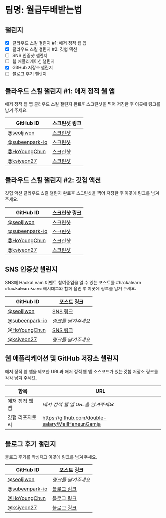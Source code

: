# 팀명: 월급두배받는법

## 챌린지

- [x] 클라우드 스킬 챌린지 #1: 애저 정적 웹 앱
- [x] 클라우드 스킬 챌린지 #2: 깃헙 액션
- [ ] SNS 인증샷 챌린지
- [ ] 웹 애플리케이션 챌린지
- [x] GitHub 저장소 챌린지
- [ ] 블로그 후기 챌린지

## 클라우드 스킬 챌린지 #1: 애저 정적 웹 앱

애저 정적 웹 앱 클라우드 스킬 챌린지 완료후 스크린샷을 찍어 저장한 후 이곳에 링크를 남겨 주세요.

| GitHub ID                                          | 스크린샷 링크                                                                                                     |
| -------------------------------------------------- | ----------------------------------------------------------------------------------------------------------------- |
| [@seoljiwon](https://github.com/seoljiwon)         | [스크린샷](https://user-images.githubusercontent.com/76513385/128866851-dae5ac4d-becc-476e-b8ca-37144ed6d6ff.png) |
| [@subeenpark-io](https://github.com/subeenpark-io) | [스크린샷](https://user-images.githubusercontent.com/57657135/128620283-3af1bd87-9af8-4fc5-afeb-b005c4f52542.png) |
| [@HoYoungChun](https://github.com/HoYoungChun)     | [스크린샷](https://user-images.githubusercontent.com/63651422/128835642-f110d297-7bd8-4e64-8ece-ec2b2f2b80a7.png) |
| [@ksiyeon27](https://github.com/ksiyeon27)         | [스크린샷](https://user-images.githubusercontent.com/76062959/128620291-2bc4fb35-107e-4e95-8df6-b3db52b07a37.png) |

## 클라우드 스킬 챌린지 #2: 깃헙 액션

깃헙 액션 클라우드 스킬 챌린지 완료후 스크린샷을 찍어 저장한 후 이곳에 링크를 남겨 주세요.

| GitHub ID                                          | 스크린샷 링크                                                                                                     |
| -------------------------------------------------- | ----------------------------------------------------------------------------------------------------------------- |
| [@seoljiwon](https://github.com/seoljiwon)         | [스크린샷](https://user-images.githubusercontent.com/76513385/128970450-9a57fa2e-3ff0-486c-8f60-c81890a6df11.png) |
| [@subeenpark-io](https://github.com/subeenpark-io) | [스크린샷](https://user-images.githubusercontent.com/57657135/128620620-e0e98a8e-e156-4f4f-9a84-b220059322f2.png) |
| [@HoYoungChun](https://github.com/HoYoungChun)     | [스크린샷](https://user-images.githubusercontent.com/63651422/129038373-faf1a5ff-e78c-480c-a5ef-2eae025a7dd1.png) |
| [@ksiyeon27](https://github.com/ksiyeon27)         | [스크린샷](https://user-images.githubusercontent.com/76062959/128997523-2a2f46ee-6bbe-46d2-b2b2-16950ec47110.png) |

## SNS 인증샷 챌린지

SNS에 HackaLearn 이벤트 참여중임을 알 수 있는 포스트를 #hackalearn #hackalearnkorea 해시태그와 함꼐 올린 후 이곳에 링크를 남겨 주세요.

| GitHub ID                                          | 포스트 링크                                                                      |
| -------------------------------------------------- | -------------------------------------------------------------------------------- |
| [@seoljiwon](https://github.com/seoljiwon)         | [SNS 링크](https://www.instagram.com/p/CSjgXU5pG_i/)                             |
| [@subeenpark-io](https://github.com/subeenpark-io) | _링크를 남겨주세요_                                                              |
| [@HoYoungChun](https://github.com/HoYoungChun)     | [SNS 링크](https://www.instagram.com/p/CSjUvbRFZd3/?utm_source=ig_web_copy_link) |
| [@ksiyeon27](https://github.com/ksiyeon27)         | _링크를 남겨주세요_                                                              |

## 웹 애플리케이션 및 GitHub 저장소 챌린지

애저 정적 웹 앱을 배포한 URL과 애저 정적 웹 앱 소스코드가 있는 깃헙 저장소 링크를 각각 남겨 주세요.

| 항목            | URL                                              |
| --------------- | ------------------------------------------------ |
| 애저 정적 웹 앱 | _애저 정적 웹 앱 URL을 남겨주세요_               |
| 깃헙 리포지토리 | https://github.com/double-salary/MailHaneunGamja |

## 블로그 후기 챌린지

블로그 후기를 작성하고 이곳에 링크를 남겨 주세요.

| GitHub ID                                          | 포스트 링크                                      |
| -------------------------------------------------- | ------------------------------------------------ |
| [@seoljiwon](https://github.com/seoljiwon)         | _링크를 남겨주세요_                              |
| [@subeenpark-io](https://github.com/subeenpark-io) | [블로그 링크](https://subeen.io/blog/devs/2021-08-15-HackaLearn/)                              |
| [@HoYoungChun](https://github.com/HoYoungChun)     | [블로그 링크](https://supremo7.tistory.com/275)  |
| [@ksiyeon27](https://github.com/ksiyeon27)         | [블로그 링크](https://c0dingst0ry.tistory.com/2) |
